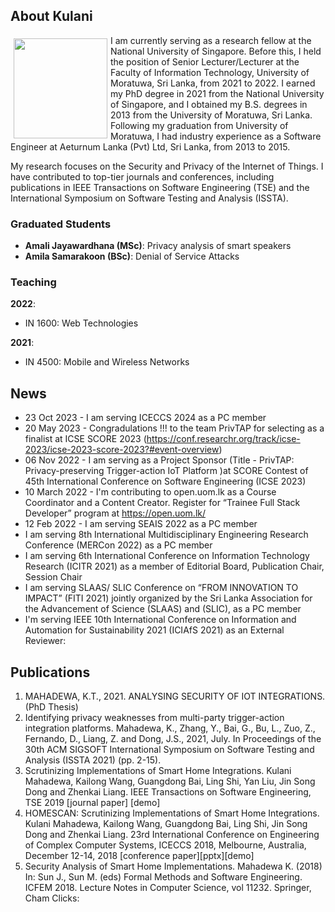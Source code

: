 ## About Kulani
<img src="{{site.url}}/images/kulani-photo.jpg" style="float: left; padding:5px; width:150px; height:160px" />
I am currently serving as a research fellow at the National University of Singapore. Before this, I held the position of Senior Lecturer/Lecturer at the Faculty of Information Technology, University of Moratuwa, Sri Lanka, from 2021 to 2022. I earned my PhD degree in 2021 from the National University of Singapore, and I obtained my B.S. degrees in 2013 from the University of Moratuwa, Sri Lanka. Following my graduation from University of Moratuwa, I had industry experience as a Software Engineer at Aeturnum Lanka (Pvt) Ltd, Sri Lanka, from 2013 to 2015.

My research focuses on the Security and Privacy of the Internet of Things. I have contributed to top-tier journals and conferences, including publications in IEEE Transactions on Software Engineering (TSE) and the International Symposium on Software Testing and Analysis (ISSTA).

### Graduated Students

- **Amali Jayawardhana (MSc)**: Privacy analysis of smart speakers
- **Amila Samarakoon (BSc)**: Denial of Service Attacks

### Teaching
**2022**: 
- IN 1600: Web Technologies
  
**2021**:
- IN 4500: Mobile and Wireless Networks
  
## News
- 23 Oct 2023 - I am serving ICECCS 2024 as a PC member
- 20 May 2023 - Congradulations !!! to the team PrivTAP for selecting as a finalist at ICSE SCORE 2023 (https://conf.researchr.org/track/icse-2023/icse-2023-score-2023?#event-overview)
- 06 Nov 2022 - I am serving as a Project Sponsor (Title - PrivTAP: Privacy-preserving Trigger-action IoT Platform )at SCORE Contest of 45th International Conference on Software Engineering (ICSE 2023) 
- 10 March 2022 - I'm contributing to open.uom.lk as a Course Coordinator and a Content Creator. Register for “Trainee Full Stack Developer” program at https://open.uom.lk/
- 12 Feb 2022 - I am serving SEAIS 2022 as a PC member
- I am serving 8th International Multidisciplinary Engineering Research Conference (MERCon 2022) as a PC member
- I am serving 6th International Conference on Information Technology Research (ICITR 2021) as a member of Editorial Board, Publication Chair, Session Chair
- I am serving SLAAS/ SLIC Conference on “FROM INNOVATION TO IMPACT” (FITI 2021) jointly organized by the Sri Lanka Association for the Advancement of Science (SLAAS) and (SLIC), as a PC member
- I'm serving IEEE 10th International Conference on Information and Automation for Sustainability 2021 (ICIAfS 2021) as an External Reviewer: 


## Publications
1. MAHADEWA, K.T., 2021. ANALYSING SECURITY OF IOT INTEGRATIONS. (PhD Thesis)
2. Identifying privacy weaknesses from multi-party trigger-action integration platforms. Mahadewa, K., Zhang, Y., Bai, G., Bu, L., Zuo, Z., Fernando, D., Liang, Z. and Dong, J.S., 2021, July.  In Proceedings of the 30th ACM SIGSOFT International Symposium on Software Testing and Analysis (ISSTA 2021) (pp. 2-15).
3. Scrutinizing Implementations of Smart Home Integrations.
Kulani Mahadewa, Kailong Wang, Guangdong Bai, Ling Shi, Yan Liu, Jin Song Dong and Zhenkai Liang. IEEE Transactions on Software Engineering, TSE 2019 [journal paper] [demo]
4. HOMESCAN: Scrutinizing Implementations of Smart Home Integrations. Kulani Mahadewa, Kailong Wang, Guangdong Bai, Ling Shi, Jin Song Dong and Zhenkai Liang. 23rd International Conference on Engineering of Complex Computer Systems, ICECCS 2018, Melbourne, Australia, December 12-14, 2018 [conference paper][pptx][demo]
5. Security Analysis of Smart Home Implementations. Mahadewa K. (2018) In: Sun J., Sun M. (eds) Formal Methods and Software Engineering. ICFEM 2018. Lecture Notes in Computer Science, vol 11232. Springer, Cham
Clicks:
